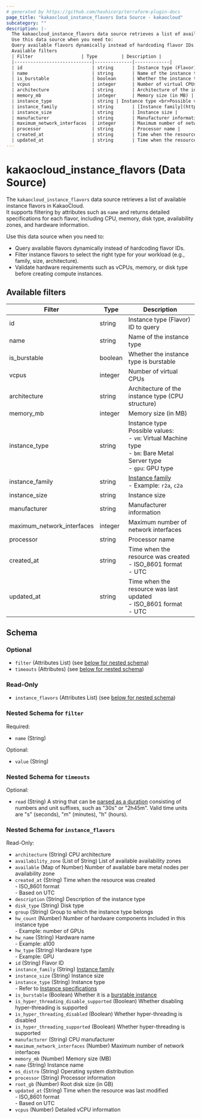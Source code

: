 ```yaml
---
# generated by https://github.com/hashicorp/terraform-plugin-docs
page_title: "kakaocloud_instance_flavors Data Source - kakaocloud"
subcategory: ""
description: |-
  The kakaocloud_instance_flavors data source retrieves a list of available instance flavors in KakaoCloud.It supports filtering by attributes such as name and returns detailed specifications for each flavor, including CPU, memory, disk type, availability zones, and hardware information.
  Use this data source when you need to:
  Query available flavors dynamically instead of hardcoding flavor IDs.Filter instance flavors to select the right type for your workload (e.g., family, size, architecture).Validate hardware requirements such as vCPUs, memory, or disk type before creating compute instances.
  Available filters
  | Filter                  | Type         | Description |
  |-----------------------------|--------------|-------------|
  | id                          | string       | Instance type (Flavor) ID to query |
  | name                        | string       | Name of the instance type |
  | is_burstable                | boolean      | Whether the instance type is burstable |
  | vcpus                       | integer      | Number of virtual CPUs |
  | architecture                | string       | Architecture of the instance type (CPU structure) |
  | memory_mb                   | integer      | Memory size (in MB) |
  | instance_type               | string | Instance type <br>Possible values: <br>- `vm`: Virtual Machine type <br>- `bm`: Bare Metal Server type <br>- `gpu`: GPU type |
  | instance_family             | string       | [Instance family](https://docs.kakaocloud.com/en/service/bcs/bcs-instance/bcs-instance-overview#instance-family) <br>- Example: `r2a`, `c2a` |
  | instance_size               | string       | Instance size |
  | manufacturer                | string       | Manufacturer information |
  | maximum_network_interfaces  | integer      | Maximum number of network interfaces |
  | processor                   | string       | Processor name |
  | created_at                  | string       | Time when the resource was created <br>- ISO_8601 format <br>- UTC |
  | updated_at                  | string       | Time when the resource was last updated <br>- ISO_8601 format <br>- UTC |
---
```


# kakaocloud_instance_flavors (Data Source)

The `kakaocloud_instance_flavors` data source retrieves a list of available instance flavors in KakaoCloud.  
It supports filtering by attributes such as `name` and returns detailed specifications for each flavor, including CPU, memory, disk type, availability zones, and hardware information.  

Use this data source when you need to:
- Query available flavors dynamically instead of hardcoding flavor IDs.
- Filter instance flavors to select the right type for your workload (e.g., family, size, architecture).
- Validate hardware requirements such as vCPUs, memory, or disk type before creating compute instances.

## Available filters

| Filter                  | Type         | Description |
|-----------------------------|--------------|-------------|
| id                          | string       | Instance type (Flavor) ID to query |
| name                        | string       | Name of the instance type |
| is_burstable                | boolean      | Whether the instance type is burstable |
| vcpus                       | integer      | Number of virtual CPUs |
| architecture                | string       | Architecture of the instance type (CPU structure) |
| memory_mb                   | integer      | Memory size (in MB) |
| instance_type               | string | Instance type <br>Possible values: <br>- `vm`: Virtual Machine type <br>- `bm`: Bare Metal Server type <br>- `gpu`: GPU type |
| instance_family             | string       | [Instance family](https://docs.kakaocloud.com/en/service/bcs/bcs-instance/bcs-instance-overview#instance-family) <br>- Example: `r2a`, `c2a` |
| instance_size               | string       | Instance size |
| manufacturer                | string       | Manufacturer information |
| maximum_network_interfaces  | integer      | Maximum number of network interfaces |
| processor                   | string       | Processor name |
| created_at                  | string       | Time when the resource was created <br>- ISO_8601 format <br>- UTC |
| updated_at                  | string       | Time when the resource was last updated <br>- ISO_8601 format <br>- UTC |



<!-- schema generated by tfplugindocs -->
## Schema

### Optional

- `filter` (Attributes List) (see [below for nested schema](#nestedatt--filter))
- `timeouts` (Attributes) (see [below for nested schema](#nestedatt--timeouts))

### Read-Only

- `instance_flavors` (Attributes List) (see [below for nested schema](#nestedatt--instance_flavors))

<a id="nestedatt--filter"></a>
### Nested Schema for `filter`

Required:

- `name` (String)

Optional:

- `value` (String)


<a id="nestedatt--timeouts"></a>
### Nested Schema for `timeouts`

Optional:

- `read` (String) A string that can be [parsed as a duration](https://pkg.go.dev/time#ParseDuration) consisting of numbers and unit suffixes, such as "30s" or "2h45m". Valid time units are "s" (seconds), "m" (minutes), "h" (hours).


<a id="nestedatt--instance_flavors"></a>
### Nested Schema for `instance_flavors`

Read-Only:

- `architecture` (String) CPU architecture
- `availability_zone` (List of String) List of available availability zones
- `available` (Map of Number) Number of available bare metal nodes per availability zone
- `created_at` (String) Time when the resource was created <br/> - ISO_8601 format <br/> - Based on UTC
- `description` (String) Description of the instance type
- `disk_type` (String) Disk type
- `group` (String) Group to which the instance type belongs
- `hw_count` (Number) Number of hardware components included in this instance type <br/> - Example: number of GPUs
- `hw_name` (String) Hardware name <br/> - Example: a100
- `hw_type` (String) Hardware type <br/> - Example: GPU
- `id` (String) Flavor ID
- `instance_family` (String) [Instance family](https://docs.kakaocloud.com/en/service/bcs/bcs-instance/bcs-instance-overview#instance-family)
- `instance_size` (String) Instance size
- `instance_type` (String) Instance type <br/> - Refer to [Instance specifications](https://docs.kakaocloud.com/en/service/bcs/bcs-instance/bcs-type)
- `is_burstable` (Boolean) Whether it is a [burstable instance](https://docs.kakaocloud.com/en/service/bcs/bcs-instance/bcs-type/general-purpose/burstable-main)
- `is_hyper_threading_disable_supported` (Boolean) Whether disabling hyper-threading is supported
- `is_hyper_threading_disabled` (Boolean) Whether hyper-threading is disabled
- `is_hyper_threading_supported` (Boolean) Whether hyper-threading is supported
- `manufacturer` (String) CPU manufacturer
- `maximum_network_interfaces` (Number) Maximum number of network interfaces
- `memory_mb` (Number) Memory size (MB)
- `name` (String) Instance name
- `os_distro` (String) Operating system distribution
- `processor` (String) Processor information
- `root_gb` (Number) Root disk size (in GB)
- `updated_at` (String) Time when the resource was last modified <br/> - ISO_8601 format <br/> - Based on UTC
- `vcpus` (Number) Detailed vCPU information

